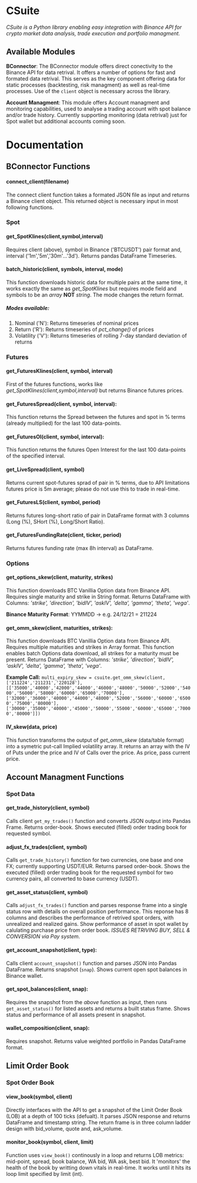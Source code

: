 # CSuite
*CSuite is a Python library enabling easy integration with Binance API for crypto market data analysis, trade execution and portfolio managment.*

## Available Modules
**BConnector**: The BConnector module offers direct conectivity to the Binance API for data retrival. It offers a number of options for fast and formated data retrival. This serves as the key component offering data for static processes (backtesting, risk managment) as well as real-time processes. Use of the `client` object is necessary across the library.  

**Account Managment**: This module offers Account managment and monitoring capabilities, used to analyse a trading account with spot balance and/or trade history. Currently supporting monitoring (data retrival) just for Spot wallet but additional accounts coming soon. 


# Documentation

## BConnector Functions

#### connect_client(filename)
The connect client function takes a formated JSON file as input and returns a Binance client object. This returned object is necessary input in most following functions.

### Spot
#### get_SpotKlines(client,symbol,interval)
Requires client (above), symbol in Binance ('BTCUSDT') pair format and, interval ('1m','5m','30m'...'3d'). Returns pandas DataFrame Timeseries. 

#### batch_historic(client, symbols, interval, mode)
This function downloads historic data for multiple pairs at the same time, it works exactly the same as *get_SpotKlines* but requires mode field and symbols to be an *array* **NOT** *string*. The mode changes the return format.
##### Modes available:
1. Nominal ('N'): Returns timeseries of nominal prices
2. Return ('R'): Returns timeseries of *pct_change()* of prices
3. Volatility ('V'): Returns timeseries of rolling 7-day standard deviation of returns

### Futures
#### get_FuturesKlines(client, symbol, interval)
First of the futures functions, works like *get_SpotKlines(client,symbol,interval)* but returns Binance futures prices.

#### get_FuturesSpread(client, symbol, interval):
This function returns the Spread between the futures and spot in % terms (already multiplied) for the last 100 data-points.

#### get_FuturesOI(client, symbol, interval):
This function returns the futures Open Interest for the last 100 data-points of the specified interval. 

#### get_LiveSpread(client, symbol)
Returns current spot-futures sprad of pair in % terms, due to API limitations futures price is 5m average; please do not use this to trade in real-time.

#### get_FuturesLS(client, symbol, period)
Returns futures long-short ratio of pair in DataFrame format with 3 columns (Long (%), SHort (%), Long/Short Ratio).

#### get_FuturesFundingRate(client, ticker, period)
Returns futures funding rate (max 8h interval) as DataFrame.

### Options
#### get_options_skew(client, maturity, strikes)
This function downloads BTC Vanillia Option data from Binance API. Requires single maturity and strike in String format. Returns DataFrame with Columns: *'strike', 'direction', 'bidIV', 'askIV', 'delta', 'gamma', 'theta', 'vega'*.

**Binance Maturity Format**: YYMMDD -> e.g. 24/12/21 = 211224


#### get_omm_skew(client, maturities, strikes):
This function downloads BTC Vanillia Option data from Binance API. Requires multiple maturities and strikes in Array format. This function enables batch Options data download, all strikes for a maturity must be present.
Returns DataFrame with Columns: *'strike', 'direction', 'bidIV', 'askIV', 'delta', 'gamma', 'theta', 'vega'*.

**Example Call:**
`multi_expiry_skew = csuite.get_omm_skew(client,['211224','211231','220128'],[['35000','40000','42000','44000','46000','48000','50000','52000','54000','56000','58000','60000','65000','70000'],['32000','36000','40000','44000','48000','52000','56000','60000','65000','75000','80000'],
['30000','35000','40000','45000','50000','55000','60000','65000','70000','80000']])`

#### IV_skew(data, price)
This function transforms the output of *get_omm_skew* (data/table format) into a symetric put-call Implied volatility array. It returns an array with the IV of Puts under the price and IV of Calls over the price. As price, pass current price. 

## Account Managment Functions

### Spot Data

#### get_trade_history(client, symbol)
Calls client `get_my_trades()` function and converts JSON output into Pandas Frame. Returns order-book.
Shows executed (filled) order trading book for requested symbol.

#### adjust_fx_trades(client, symbol)
Calls `get_trade_history()` function for two currencies, one base and one FX; currently supporting USDT/EUR. Returns parsed order-book.
Shows the executed (filled) order trading book for the requested symbol for two currency pairs, all converted to base currency (USDT).

#### get_asset_status(client, symbol)
Calls `adjust_fx_trades()` function and parses response frame into a single status row with details on overall position performance. This reponse has 8 columns and describes the performance of retrived spot orders, with unrealized and realized gains. 
Show performance of asset in spot wallet by calulating purchase price from order book. *ISSUES RETRIVING BUY, SELL & CONVERSION via Pay system*.

#### get_account_snapshot(client, type):
Calls client `account_snapshot()` function and parses JSON into Pandas DataFrame. Returns snapshot (`snap`).
Shows current open spot balances in Binance wallet. 

#### get_spot_balances(client, snap):
Requires the snapshot from the *above* function as input, then runs `get_asset_status()` for listed assets and returns a built status frame. 
Shows status and performance of all assets present in snapshot. 

#### wallet_composition(client, snap):
Requires snapshot. Returns value weighted portfolio in Pandas DataFrame format. 

## Limit Order Book 

### Spot Order Book

#### view_book(symbol, client)
Directly interfaces with the API to get a snapshot of the Limit Order Book (LOB) at a depth of 100 ticks (defualt). It parses JSON response and returns DataFrame and timestamp string. The return frame is in three column ladder design with bid_volume, quote and, ask_volume. 

#### monitor_book(symbol, client, limit)
Function uses `view_book()` continously in a loop and returns LOB metrics: mid-point, spread, book balance, WA bid, WA ask, best bid. It 'monitors' the health of the book by writting down vitals in real-time. It works until it hits its loop limit specified by limit (int). 
